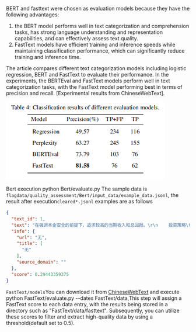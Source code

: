 BERT and fasttext were chosen as evaluation models because they have the following advantages:

1. the BERT model performs well in text categorization and comprehension tasks, has strong language understanding and
   representation capabilities, and can effectively assess text quality.
2. FastText models have efficient training and inference speeds while maintaining classification performance, which can
   significantly reduce training and inference time.

The article compares different text categorization models including logistic regression, BERT and FastText to
evaluate their performance. In the experiments, the BERTEval and FastText models perform well in text categorization
tasks, with the FastText model performing best in terms of precision and
recall. [Experimental results from ChineseWebText].

![Classification results of different evaluation models.](quality_assessment.png)

Bert execution python Bert/evaluate.py
The sample data is `flagdata/quality_assessment/Bert/input_data/example_data.jsonl`, the result after
execution`cleared*.jsonl` examples are as follows

```json
{
  "text_id": 1,
  "text": "在强调本金安全的前提下，追求较高的当期收入和总回报。\r\n    投资策略\t本基金将在遵守投资纪律并有效管理风险的基础上，通过价值分析，结合自上而下确定投资策略和自下而上个券选择的程序，采取久期偏离、收益率曲线配置和类属配置等积极投资策略，发现、确认并利用市场失衡实现组合增值......",
  "info": {
    "url": "无",
    "title": [
      "无"
    ],
    "source_domain": ""
  },
  "score": 0.29443359375
}
```

`FastText/models`You can download it from [ChineseWebText](https://github.com/CASIA-LM/ChineseWebText) and execute
python
FastText/evaluate.py --dates FastText/data,This step will assign a FastText score to each data entry, with the results
being stored in a directory such as "FastText/data/fasttext". Subsequently, you can utilize these scores to filter and
extract high-quality data by using a threshold(default set to 0.5).